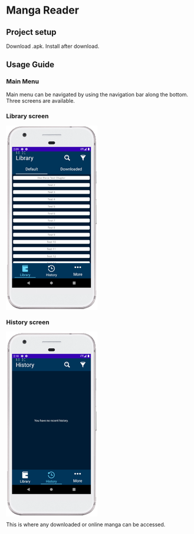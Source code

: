 # Manga Reader

## Project setup
Download .apk.
Install after download.


## Usage Guide
### Main Menu
Main menu can be navigated by using the navigation bar along the bottom.
Three screens are available.

### Library screen

<a href="URL_REDIRECT" target="blank"><img align="center" src="https://github.com/jcluppnow/MangaReader/blob/49e070d83b3bdbf2fa5cfebd1ccf412d2161709e/README_IMAGE_SOURCES/Library.png" height="500" /></a>

### History screen
<a href="URL_REDIRECT" target="blank"><img align="center" src="https://github.com/jcluppnow/MangaReader/blob/5a171d0ad07d3a86cc923ec1b78f5bd36f873c92/README_IMAGE_SOURCES/History.png" height="500" /></a>

This is where any downloaded or online manga can be accessed.
